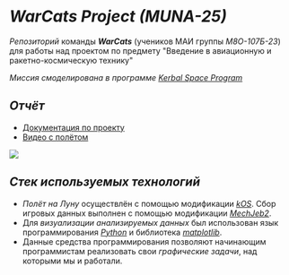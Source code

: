 # ***WarCats Project (MUNA-25)***

*Репозиторий* команды ***WarCats*** (учеников МАИ группы *М8О-107Б-23*) для работы над проектом по предмету "Введение в авиационную и ракетно-космическую технику"


*Миссия смоделирована в программе [Kerbal Space Program](https://www.kerbalspaceprogram.com)*
## *Отчёт*
- [Документация по проекту](Files/)
- [Видео с полётом](Files/)

![](https://i.ytimg.com/vi/xW97apFQ9V8/maxresdefault.jpg)

## *Стек используемых технологий*

- *Полёт на Луну* осуществлён с помощью модификации [*kOS*](https://ksp-kos.github.io/KOS/). Сбор игровых данных выполнен с помощью модификации [*MechJeb2*](https://www.curseforge.com/kerbal/ksp-mods/mechjeb).
- Для *визуализации анализируемых данных* был использован язык программирования [*Python*](https://www.python.org) и библиотека [*matplotlib*](https://matplotlib.org).
- Данные средства программирования позволяют начинающим программистам реализовать свои *графические задачи*, над которыми мы и работали.